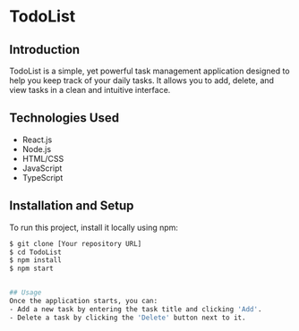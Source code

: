 # TodoList

## Introduction
TodoList is a simple, yet powerful task management application designed to help you keep track of your daily tasks. It allows you to add, delete, and view tasks in a clean and intuitive interface.


## Technologies Used
- React.js
- Node.js 
- HTML/CSS
- JavaScript
- TypeScript

## Installation and Setup
To run this project, install it locally using npm:

```bash
$ git clone [Your repository URL]
$ cd TodoList
$ npm install
$ npm start


## Usage
Once the application starts, you can:
- Add a new task by entering the task title and clicking 'Add'.
- Delete a task by clicking the 'Delete' button next to it.



